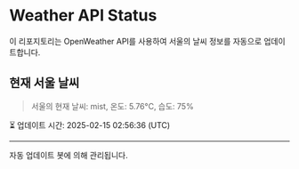 
# Weather API Status

이 리포지토리는 OpenWeather API를 사용하여 서울의 날씨 정보를 자동으로 업데이트합니다.

## 현재 서울 날씨
> 서울의 현재 날씨: mist, 온도: 5.76°C, 습도: 75%

⏳ 업데이트 시간: 2025-02-15 02:56:36 (UTC)

---
자동 업데이트 봇에 의해 관리됩니다.
